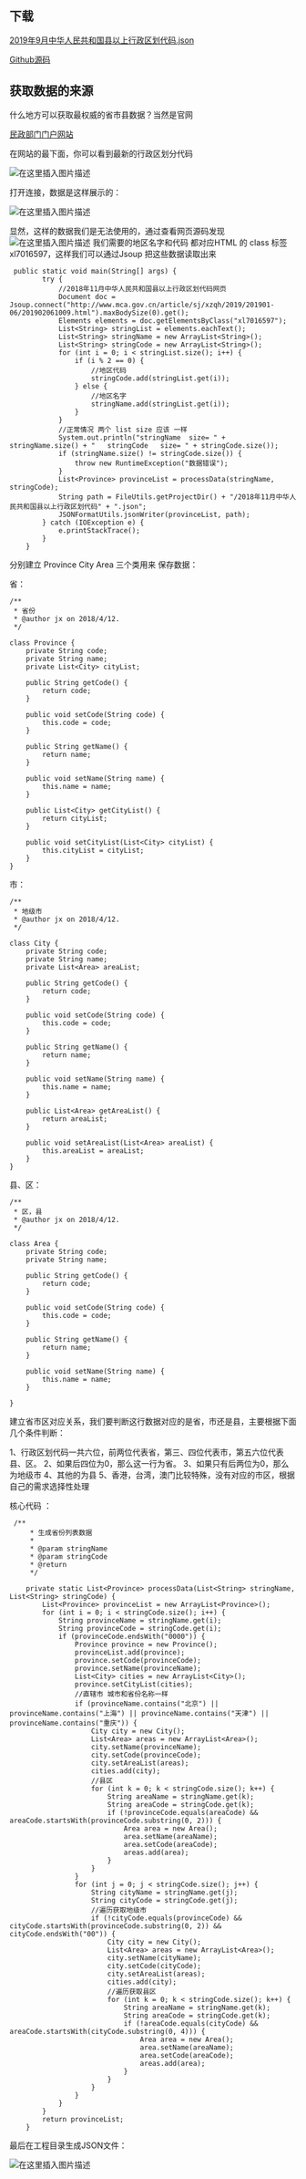下载
---

[2019年9月中华人民共和国县以上行政区划代码.json](https://github.com/small-dream/China_Province_City/blob/master/2019%E5%B9%B41%E6%9C%88%E4%B8%AD%E5%8D%8E%E4%BA%BA%E6%B0%91%E5%85%B1%E5%92%8C%E5%9B%BD%E5%8E%BF%E4%BB%A5%E4%B8%8A%E8%A1%8C%E6%94%BF%E5%8C%BA%E5%88%92%E4%BB%A3%E7%A0%81.json)

[Github源码](https://github.com/small-dream/China_Province_City)

获取数据的来源
---------

什么地方可以获取最权威的省市县数据？当然是官网

[民政部门门户网站](http://www.mca.gov.cn/article/sj/)

在网站的最下面，你可以看到最新的行政区划分代码

![在这里插入图片描述](https://img-blog.csdnimg.cn/20190312190020140.png?x-oss-process=image/watermark,type_ZmFuZ3poZW5naGVpdGk,shadow_10,text_aHR0cHM6Ly9ibG9nLmNzZG4ubmV0L2ppYW5neHVxYXo=,size_16,color_FFFFFF,t_70)

打开连接，数据是这样展示的：

![在这里插入图片描述](https://img-blog.csdnimg.cn/20190312190141809.png?x-oss-process=image/watermark,type_ZmFuZ3poZW5naGVpdGk,shadow_10,text_aHR0cHM6Ly9ibG9nLmNzZG4ubmV0L2ppYW5neHVxYXo=,size_16,color_FFFFFF,t_70)

显然，这样的数据我们是无法使用的，通过查看网页源码发现
![在这里插入图片描述](https://img-blog.csdnimg.cn/20190312190234672.png?x-oss-process=image/watermark,type_ZmFuZ3poZW5naGVpdGk,shadow_10,text_aHR0cHM6Ly9ibG9nLmNzZG4ubmV0L2ppYW5neHVxYXo=,size_16,color_FFFFFF,t_70)
我们需要的地区名字和代码 都对应HTML 的 class 标签 xl7016597，这样我们可以通过Jsoup 把这些数据读取出来
```
 public static void main(String[] args) {
        try {
            //2018年11月中华人民共和国县以上行政区划代码网页
            Document doc = Jsoup.connect("http://www.mca.gov.cn/article/sj/xzqh/2019/201901-06/201902061009.html").maxBodySize(0).get();
            Elements elements = doc.getElementsByClass("xl7016597");
            List<String> stringList = elements.eachText();
            List<String> stringName = new ArrayList<String>();
            List<String> stringCode = new ArrayList<String>();
            for (int i = 0; i < stringList.size(); i++) {
                if (i % 2 == 0) {
                    //地区代码
                    stringCode.add(stringList.get(i));
                } else {
                    //地区名字
                    stringName.add(stringList.get(i));
                }
            }
            //正常情况 两个 list size 应该 一样
            System.out.println("stringName  size= " + stringName.size() + "   stringCode   size= " + stringCode.size());
            if (stringName.size() != stringCode.size()) {
                throw new RuntimeException("数据错误");
            }
            List<Province> provinceList = processData(stringName, stringCode);
            String path = FileUtils.getProjectDir() + "/2018年11月中华人民共和国县以上行政区划代码" + ".json";
            JSONFormatUtils.jsonWriter(provinceList, path);
        } catch (IOException e) {
            e.printStackTrace();
        }
    }
```
分别建立 Province  City  Area 三个类用来 保存数据：

省：
```
/**
 * 省份
 * @author jx on 2018/4/12.
 */

class Province {
    private String code;
    private String name;
    private List<City> cityList;

    public String getCode() {
        return code;
    }

    public void setCode(String code) {
        this.code = code;
    }

    public String getName() {
        return name;
    }

    public void setName(String name) {
        this.name = name;
    }

    public List<City> getCityList() {
        return cityList;
    }

    public void setCityList(List<City> cityList) {
        this.cityList = cityList;
    }
}
```
市：

```
/**
 * 地级市
 * @author jx on 2018/4/12.
 */

class City {
    private String code;
    private String name;
    private List<Area> areaList;

    public String getCode() {
        return code;
    }

    public void setCode(String code) {
        this.code = code;
    }

    public String getName() {
        return name;
    }

    public void setName(String name) {
        this.name = name;
    }

    public List<Area> getAreaList() {
        return areaList;
    }

    public void setAreaList(List<Area> areaList) {
        this.areaList = areaList;
    }
}

```

县、区：

```
/**
 * 区，县
 * @author jx on 2018/4/12.
 */

class Area {
    private String code;
    private String name;

    public String getCode() {
        return code;
    }

    public void setCode(String code) {
        this.code = code;
    }

    public String getName() {
        return name;
    }

    public void setName(String name) {
        this.name = name;
    }

}

```

建立省市区对应关系，我们要判断这行数据对应的是省，市还是县，主要根据下面几个条件判断：

1、行政区划代码一共六位，前两位代表省，第三、四位代表市，第五六位代表县、区。
2、如果后四位为0，那么这一行为省。
3、如果只有后两位为0，那么为地级市
4、其他的为县
5、香港，台湾，澳门比较特殊，没有对应的市区，根据自己的需求选择性处理

核心代码 ：

```
 /**
     * 生成省份列表数据
     *
     * @param stringName
     * @param stringCode
     * @return
     */

    private static List<Province> processData(List<String> stringName, List<String> stringCode) {
        List<Province> provinceList = new ArrayList<Province>();
        for (int i = 0; i < stringCode.size(); i++) {
            String provinceName = stringName.get(i);
            String provinceCode = stringCode.get(i);
            if (provinceCode.endsWith("0000")) {
                Province province = new Province();
                provinceList.add(province);
                province.setCode(provinceCode);
                province.setName(provinceName);
                List<City> cities = new ArrayList<City>();
                province.setCityList(cities);
                //直辖市 城市和省份名称一样
                if (provinceName.contains("北京") || provinceName.contains("上海") || provinceName.contains("天津") || provinceName.contains("重庆")) {
                    City city = new City();
                    List<Area> areas = new ArrayList<Area>();
                    city.setName(provinceName);
                    city.setCode(provinceCode);
                    city.setAreaList(areas);
                    cities.add(city);
                    //县区
                    for (int k = 0; k < stringCode.size(); k++) {
                        String areaName = stringName.get(k);
                        String areaCode = stringCode.get(k);
                        if (!provinceCode.equals(areaCode) && areaCode.startsWith(provinceCode.substring(0, 2))) {
                            Area area = new Area();
                            area.setName(areaName);
                            area.setCode(areaCode);
                            areas.add(area);
                        }
                    }
                }
                for (int j = 0; j < stringCode.size(); j++) {
                    String cityName = stringName.get(j);
                    String cityCode = stringCode.get(j);
                    //遍历获取地级市
                    if (!cityCode.equals(provinceCode) && cityCode.startsWith(provinceCode.substring(0, 2)) && cityCode.endsWith("00")) {
                        City city = new City();
                        List<Area> areas = new ArrayList<Area>();
                        city.setName(cityName);
                        city.setCode(cityCode);
                        city.setAreaList(areas);
                        cities.add(city);
                        //遍历获取县区
                        for (int k = 0; k < stringCode.size(); k++) {
                            String areaName = stringName.get(k);
                            String areaCode = stringCode.get(k);
                            if (!areaCode.equals(cityCode) && areaCode.startsWith(cityCode.substring(0, 4))) {
                                Area area = new Area();
                                area.setName(areaName);
                                area.setCode(areaCode);
                                areas.add(area);
                            }
                        }
                    }
                }
            }
        }
        return provinceList;
    }
```

最后在工程目录生成JSON文件：

![在这里插入图片描述](https://img-blog.csdnimg.cn/20190312190343932.png?x-oss-process=image/watermark,type_ZmFuZ3poZW5naGVpdGk,shadow_10,text_aHR0cHM6Ly9ibG9nLmNzZG4ubmV0L2ppYW5neHVxYXo=,size_16,color_FFFFFF,t_70)

